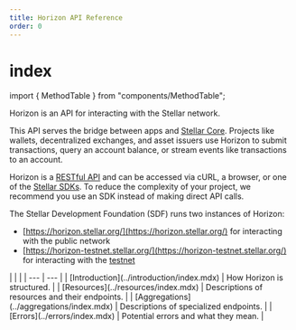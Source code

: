 ```yaml
---
title: Horizon API Reference
order: 0
---
```


# index

import { MethodTable } from "components/MethodTable";

Horizon is an API for interacting with the Stellar network.

This API serves the bridge between apps and [Stellar Core](../../docs/run-core-node/index.md). Projects like wallets, decentralized exchanges, and asset issuers use Horizon to submit transactions, query an account balance, or stream events like transactions to an account.

Horizon is a [RESTful API](https://en.wikipedia.org/wiki/Representational_state_transfer) and can be accessed via cURL, a browser, or one of the [Stellar SDKs](../../docs/software-and-sdks/index.md). To reduce the complexity of your project, we recommend you use an SDK instead of making direct API calls.

The Stellar Development Foundation \(SDF\) runs two instances of Horizon:

* [https://horizon.stellar.org/](https://horizon.stellar.org/) for interacting with the public network
* [https://horizon-testnet.stellar.org/](https://horizon-testnet.stellar.org/) for interacting with the [testnet](../../docs/glossary/testnet.md)

 \| \| \| \| --- \| --- \| \| \[Introduction\]\(../introduction/index.mdx\) \| How Horizon is structured. \| \| \[Resources\]\(../resources/index.mdx\) \| Descriptions of resources and their endpoints. \| \| \[Aggregations\]\(../aggregations/index.mdx\) \| Descriptions of specialized endpoints. \| \| \[Errors\]\(../errors/index.mdx\) \| Potential errors and what they mean. \|

